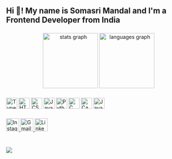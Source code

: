 <h2 align="left">Hi 👋! My name is Somasri Mandal and I'm a Frontend Developer from India</h2>

###

<div align="center">
  <img src="https://github-readme-stats.vercel.app/api?username=somasrigit&hide_title=false&hide_rank=false&show_icons=true&include_all_commits=true&count_private=true&disable_animations=false&theme=dracula&locale=en&hide_border=false" height="150" alt="stats graph"  />
  <img src="https://github-readme-stats.vercel.app/api/top-langs?username=maurodesouza&locale=en&hide_title=false&layout=compact&card_width=320&langs_count=5&theme=dracula&hide_border=false" height="150" alt="languages graph"  />
</div>

###




###

<div align="left">
<!--   <img src="https://cdn.jsdelivr.net/gh/devicons/devicon/icons/react/react-original.svg" height="30" alt="React logo" /> -->
  <img src="https://cdn.jsdelivr.net/gh/devicons/devicon/icons/typescript/typescript-original.svg" height="30" alt="TypeScript logo" />
  <img src="https://cdn.jsdelivr.net/gh/devicons/devicon/icons/html5/html5-original.svg" height="30" alt="HTML5 logo" />
  <img src="https://cdn.jsdelivr.net/gh/devicons/devicon/icons/css3/css3-original.svg" height="30" alt="CSS3 logo" />
  <img src="https://cdn.jsdelivr.net/gh/devicons/devicon/icons/javascript/javascript-original.svg" height="30" alt="JavaScript logo" />
  <img src="https://cdn.jsdelivr.net/gh/devicons/devicon/icons/python/python-original.svg" height="30" alt="Python logo" />
  <img src="https://cdn.jsdelivr.net/gh/devicons/devicon/icons/c/c-original.svg" height="30" alt="C logo" />
  <img src="https://cdn.jsdelivr.net/gh/devicons/devicon/icons/cplusplus/cplusplus-original.svg" height="30" alt="C++ logo" />
  <img src="https://cdn.jsdelivr.net/gh/devicons/devicon/icons/java/java-original.svg" height="30" alt="Java logo" />
</div>

###

<div align="left">
  <a href="https://instagram.com/me_somasrii" target="_blank">
    <img src="https://img.shields.io/static/v1?message=Instagram&logo=instagram&label=&color=E4405F&logoColor=white&labelColor=&style=for-the-badge" height="35" alt="Instagram logo" />
  </a>
  <a href="mailto:mandalsomasri030@gmail.com" target="_blank">
    <img src="https://img.shields.io/static/v1?message=Gmail&logo=gmail&label=&color=D14836&logoColor=white&labelColor=&style=for-the-badge" height="35" alt="Gmail logo" />
  </a>
  <a href="https://www.linkedin.com/in/Somasri Mandal/" target="_blank">
    <img src="https://img.shields.io/static/v1?message=LinkedIn&logo=linkedin&label=&color=0077B5&logoColor=white&labelColor=&style=for-the-badge" height="35" alt="LinkedIn logo" />
  </a>
</div>

###

<br clear="both">

<img src="https://capsule-render.vercel.app/api?type=rect&color=0e0e52,711c91,ea00d9&height=180&section=footer&text=Thanks%20for%20visiting!%20👋&fontSize=35&fontColor=ffffff&fontAlign=70&desc=See%20you%20around!%20🚀&descSize=20&descAlign=70" />



###





